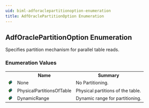 ```yaml
---
uid: biml-adforaclepartitionoption-enumeration
title: AdfOraclePartitionOption Enumeration
---
```


## AdfOraclePartitionOption Enumeration

<div class="LanguageSummary"><div class ="SummaryItem">Specifies partition mechanism for parallel table reads.</div></div>
<div class="EnumValueGroup">

### Enumeration Values

<table id="EnumValue" class="MemberList"><tbody><tr><th class="MemberTypeIconColumnHeader">&nbsp;</th><th class="MemberNameColumnHeader">Name</th><th class="MemberSummaryColumnHeader">Summary</th></tr><tr class="cd0"><td align="center" class="MemberTypeIcon"><img src="enumValue.png"></img></td><td class="MemberName">None</td><td class="MemberSummary"><div class ="SummaryItem">No Partitioning.</div></td></tr><tr class="cd1"><td align="center" class="MemberTypeIcon"><img src="enumValue.png"></img></td><td class="MemberName">PhysicalPartitionsOfTable</td><td class="MemberSummary"><div class ="SummaryItem">Physical partitions of the table.</div></td></tr><tr class="cd0"><td align="center" class="MemberTypeIcon"><img src="enumValue.png"></img></td><td class="MemberName">DynamicRange</td><td class="MemberSummary"><div class ="SummaryItem">Dynamic range for partitioning.</div></td></tr></tbody></table>
</div>